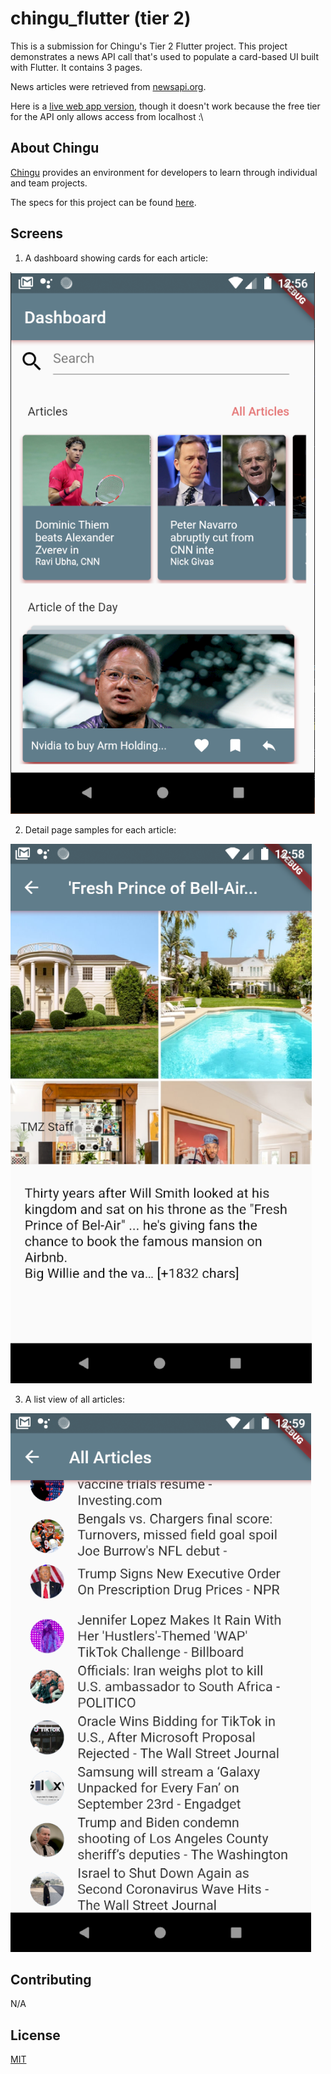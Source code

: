 # chingu_flutter (tier 2)

This is a submission for Chingu's Tier 2 Flutter project.
This project demonstrates a news API call that's used to populate a card-based UI built with Flutter. It contains 3 pages.

News articles were retrieved from [newsapi.org](https://newsapi.org/).

Here is a [live web app version](https://dpajek.github.io/flutter-ui-2/#/), though it doesn't work because the free tier for the API only allows access from localhost :\

## About Chingu
[Chingu](https://chingu.io/) provides an environment for developers to learn through individual and team projects.

The specs for this project can be found [here](https://solofree.docs.chingu.io/solo/steps#tier-2-news-api).

## Screens
1. A dashboard showing cards for each article:

![Screen 1](https://github.com/dpajek/chingu_flutter_ui_2/raw/master/assets/page1.png)


2. Detail page samples for each article:

![Screen 2](https://github.com/dpajek/chingu_flutter_ui_2/raw/master/assets/page2.png)


3. A list view of all articles:

![Screen 3](https://github.com/dpajek/chingu_flutter_ui_2/raw/master/assets/page3.png)

## Contributing
N/A

## License
[MIT](https://choosealicense.com/licenses/mit/)
